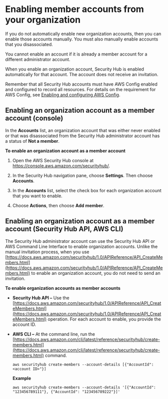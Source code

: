 # Enabling member accounts from your organization<a name="orgs-accounts-enable"></a>

If you do not automatically enable new organization accounts, then you can enable those accounts manually\. You must also manually enable accounts that you disassociated\.

You cannot enable an account if it is already a member account for a different administrator account\.

When you enable an organization account, Security Hub is enabled automatically for that account\. The account does not receive an invitation\.

Remember that all Security Hub accounts must have AWS Config enabled and configured to record all resources\. For details on the requirement for AWS Config, see [Enabling and configuring AWS Config](securityhub-prereq-config.md)\.

## Enabling an organization account as a member account \(console\)<a name="orgs-account-enable-console"></a>

In the **Accounts** list, an organization account that was either never enabled or that was disassociated from the Security Hub administrator account has a status of **Not a member**\.

**To enable an organization account as a member account**

1. Open the AWS Security Hub console at [https://console\.aws\.amazon\.com/securityhub/](https://console.aws.amazon.com/securityhub/)\.

1. In the Security Hub navigation pane, choose **Settings**\. Then choose **Accounts**\.

1. In the **Accounts** list, select the check box for each organization account that you want to enable\.

1. Choose **Actions**, then choose **Add member**\.

## Enabling an organization account as a member account \(Security Hub API, AWS CLI\)<a name="accounts-orgs-enable-api"></a>

The Security Hub administrator account can use the Security Hub API or AWS Command Line Interface to enable organization accounts\. Unlike the manual invitation process, when you use [https://docs.aws.amazon.com/securityhub/1.0/APIReference/API_CreateMembers.html](https://docs.aws.amazon.com/securityhub/1.0/APIReference/API_CreateMembers.html) to enable an organization account, you do not need to send an invitation\.

**To enable organization accounts as member accounts**
+ **Security Hub API –** Use the [https://docs.aws.amazon.com/securityhub/1.0/APIReference/API_CreateMembers.html](https://docs.aws.amazon.com/securityhub/1.0/APIReference/API_CreateMembers.html) operation\. For each account to enable, you provide the account ID\.
+ **AWS CLI –** At the command line, run the [https://docs.aws.amazon.com/cli/latest/reference/securityhub/create-members.html](https://docs.aws.amazon.com/cli/latest/reference/securityhub/create-members.html) command\.

  ```
  aws securityhub create-members --account-details [{"AccountId": <account ID>"}]
  ```

  **Example**

  ```
  aws securityhub create-members --account-details '[{"AccountId": "123456789111"}, {"AccountId": "123456789222"}]'
  ```
